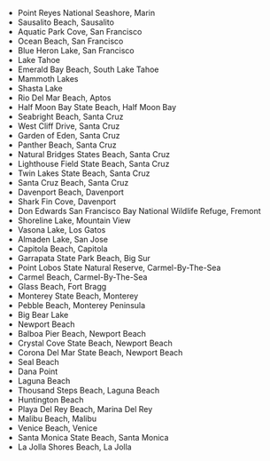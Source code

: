 * Point Reyes National Seashore, Marin
* Sausalito Beach, Sausalito
* Aquatic Park Cove, San Francisco
* Ocean Beach, San Francisco
* Blue Heron Lake, San Francisco
* Lake Tahoe
* Emerald Bay Beach, South Lake Tahoe
* Mammoth Lakes
* Shasta Lake
* Rio Del Mar Beach, Aptos
* Half Moon Bay State Beach, Half Moon Bay
* Seabright Beach, Santa Cruz
* West Cliff Drive, Santa Cruz
* Garden of Eden, Santa Cruz
* Panther Beach, Santa Cruz
* Natural Bridges States Beach, Santa Cruz
* Lighthouse Field State Beach, Santa Cruz 
* Twin Lakes State Beach, Santa Cruz
* Santa Cruz Beach, Santa Cruz
* Davenport Beach, Davenport
* Shark Fin Cove, Davenport
* Don Edwards San Francisco Bay National Wildlife Refuge, Fremont
* Shoreline Lake, Mountain View
* Vasona Lake, Los Gatos
* Almaden Lake, San Jose
* Capitola Beach, Capitola
* Garrapata State Park Beach, Big Sur
* Point Lobos State Natural Reserve, Carmel-By-The-Sea
* Carmel Beach, Carmel-By-The-Sea
* Glass Beach, Fort Bragg
* Monterey State Beach, Monterey
* Pebble Beach, Monterey Peninsula
* Big Bear Lake
* Newport Beach
* Balboa Pier Beach, Newport Beach
* Crystal Cove State Beach, Newport Beach
* Corona Del Mar State Beach, Newport Beach
* Seal Beach
* Dana Point
* Laguna Beach
* Thousand Steps Beach, Laguna Beach
* Huntington Beach
* Playa Del Rey Beach, Marina Del Rey
* Malibu Beach, Malibu
* Venice Beach, Venice
* Santa Monica State Beach, Santa Monica
* La Jolla Shores Beach, La Jolla
